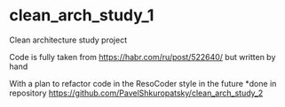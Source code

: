# clean_arch_study_1

Clean architecture study project

Code is fully taken from https://habr.com/ru/post/522640/
but written by hand

With a plan to refactor code in the ResoCoder style in the future
*done in repository https://github.com/PavelShkuropatsky/clean_arch_study_2
